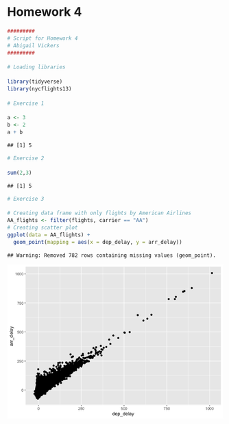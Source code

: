 Homework 4
================

``` r
#########
# Script for Homework 4
# Abigail Vickers
#########

# Loading libraries

library(tidyverse)
library(nycflights13)

# Exercise 1

a <- 3
b <- 2
a + b
```

    ## [1] 5

``` r
# Exercise 2

sum(2,3)
```

    ## [1] 5

``` r
# Exercise 3

# Creating data frame with only flights by American Airlines
AA_flights <- filter(flights, carrier == "AA")
# Creating scatter plot
ggplot(data = AA_flights) +
  geom_point(mapping = aes(x = dep_delay, y = arr_delay))
```

    ## Warning: Removed 782 rows containing missing values (geom_point).

![](hw_4_files/figure-gfm/homework_4-1.png)<!-- -->
